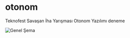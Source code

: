 # otonom
Teknofest Savaşan İha Yarışması Otonom Yazılımı
deneme

![Genel Şema](https://slack-files.com/T01GSCQRLE5-F01S65L51L7-aba2476924)
